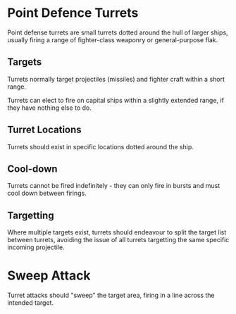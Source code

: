 # Point Defence Turrets

Point defense turrets are small turrets dotted around the hull of larger ships, usually firing
a range of fighter-class weaponry or general-purpose flak.

## Targets

Turrets normally target projectiles (missiles) and fighter craft within a short range.

Turrets can elect to fire on capital ships within a slightly extended range, if they have nothing else to do.

## Turret Locations

Turrets should exist in specific locations dotted around the ship.

## Cool-down

Turrets cannot be fired indefinitely - they can only fire in bursts and must cool down between firings.

## Targetting

Where multiple targets exist, turrets should endeavour to split the target list between turrets,
avoiding the issue of all turrets targetting the same specific incoming projectile.

# Sweep Attack

Turret attacks should "sweep" the target area, firing in a line across the intended target.

